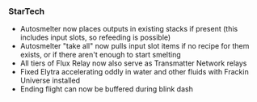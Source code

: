 ### StarTech
- Autosmelter now places outputs in existing stacks if present (this includes input slots, so refeeding is possible)
- Autosmelter "take all" now pulls input slot items if no recipe for them exists, or if there aren't enough to start smelting
- All tiers of Flux Relay now also serve as Transmatter Network relays
- Fixed Elytra accelerating oddly in water and other fluids with Frackin Universe installed
- Ending flight can now be buffered during blink dash
